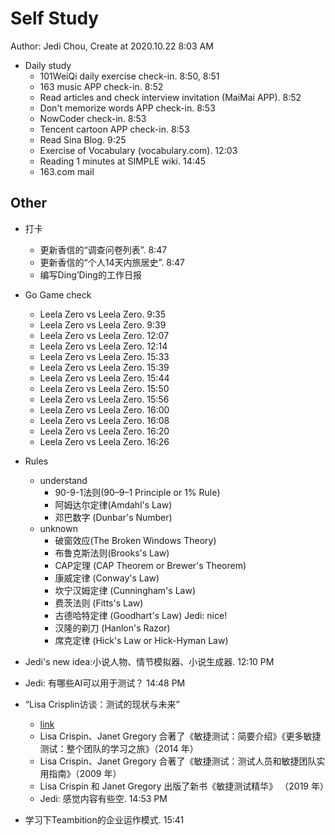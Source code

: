 # Self Study

Author: Jedi Chou, Create at 2020.10.22 8:03 AM

* Daily study
  * 101WeiQi daily exercise check-in. 8:50, 8:51
  * 163 music APP check-in. 8:52
  * Read articles and check interview invitation (MaiMai APP). 8:52
  * Don't memorize words APP check-in. 8:53
  * NowCoder check-in. 8:53
  * Tencent cartoon APP check-in. 8:53
  * Read Sina Blog. 9:25
  * Exercise of Vocabulary (vocabulary.com). 12:03
  * Reading 1 minutes at SIMPLE wiki. 14:45
  * 163.com mail

## Other

* 打卡
  * 更新香信的“调查问卷列表”. 8:47
  * 更新香信的“个人14天内旅居史”. 8:47
  * 编写Ding’Ding的工作日报

* Go Game check
  * Leela Zero vs Leela Zero. 9:35
  * Leela Zero vs Leela Zero. 9:39
  * Leela Zero vs Leela Zero. 12:07
  * Leela Zero vs Leela Zero. 12:14
  * Leela Zero vs Leela Zero. 15:33
  * Leela Zero vs Leela Zero. 15:39
  * Leela Zero vs Leela Zero. 15:44
  * Leela Zero vs Leela Zero. 15:50
  * Leela Zero vs Leela Zero. 15:56
  * Leela Zero vs Leela Zero. 16:00
  * Leela Zero vs Leela Zero. 16:08
  * Leela Zero vs Leela Zero. 16:20
  * Leela Zero vs Leela Zero. 16:26

* Rules
  * understand
    * 90-9-1法则(90–9–1 Principle or 1% Rule)
    * 阿姆达尔定律(Amdahl's Law)
    * 邓巴数字 (Dunbar's Number)
  * unknown
    * 破窗效应(The Broken Windows Theory)
    * 布鲁克斯法则(Brooks's Law)
    * CAP定理 (CAP Theorem or Brewer's Theorem)
    * 康威定律 (Conway's Law)
    * 坎宁汉姆定律 (Cunningham's Law)
    * 费茨法则 (Fitts's Law)
    * 古德哈特定律 (Goodhart's Law) Jedi: nice!
    * 汉隆的剃刀 (Hanlon's Razor)
    * 席克定律 (Hick's Law or Hick-Hyman Law)

* Jedi's new idea:小说人物、情节模拟器、小说生成器. 12:10 PM
* Jedi: 有哪些AI可以用于测试？ 14:48 PM
* “Lisa Crisplin访谈：测试的现状与未来”
  * [link](https://www.infoq.cn/article/dgm78gHqS4OD8oI5mFat?utm_source=feedly&utm_medium=article)
  * Lisa Crispin、Janet Gregory 合著了《敏捷测试：简要介绍》《更多敏捷测试：整个团队的学习之旅》（2014 年）
  * Lisa Crispin、Janet Gregory 合著了《敏捷测试：测试人员和敏捷团队实用指南》（2009 年）
  * Lisa Crispin 和 Janet Gregory 出版了新书《敏捷测试精华》 （2019 年）
  * Jedi: 感觉内容有些空. 14:53 PM

* 学习下Teambition的企业运作模式. 15:41
